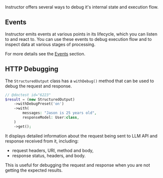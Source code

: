Instructor offers several ways to debug it's internal state and execution flow.

## Events

Instructor emits events at various points in its lifecycle, which you can listen to
and react to. You can use these events to debug execution flow and to inspect
data at various stages of processing.

For more details see the [Events](events.mdx) section.


## HTTP Debugging

The `StructuredOutput` class has a `withDebug()` method that can be used to debug the request and response.

```php
// @doctest id="6223"
$result = (new StructuredOutput)
    ->withDebugPreset('on')
    ->with(
        messages: "Jason is 25 years old",
        responseModel: User:class,
    )
    ->get();
```

It displays detailed information about the request being sent to LLM API and response received from it,
including:

 - request headers, URI, method and body,
 - response status, headers, and body.

This is useful for debugging the request and response when you are not getting the expected results.


